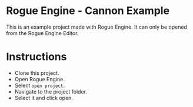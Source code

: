 # Rogue Engine - Cannon Example

This is an example project made with Rogue Engine. It can only be opened from the Rogue Engine Editor.

# Instructions

- Clone this project.
- Open Rogue Engine.
- Select `open project`.
- Navigate to the project folder.
- Select it and click open.
